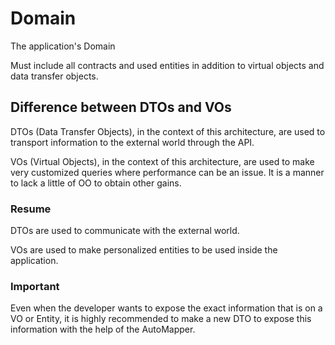 ﻿# Domain
The application's Domain

Must include all contracts and used entities in addition to virtual objects and data transfer objects.

## Difference between DTOs and VOs
DTOs (Data Transfer Objects), in the context of this architecture, are used to transport information to the external world through the API.

VOs (Virtual Objects), in the context of this architecture, are used to make very customized queries where performance can be an issue. It is a manner to lack a little of OO to obtain other gains.

### Resume
DTOs are used to communicate with the external world.

VOs are used to make personalized entities to be used inside the application.

### Important
Even when the developer wants to expose the exact information that is on a VO or Entity, it is highly recommended to make a new DTO to expose this information with the help of the AutoMapper.